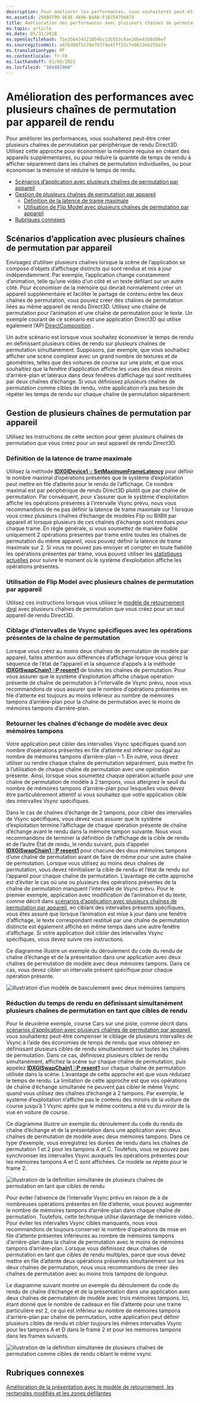 ```yaml
---
description: Pour améliorer les performances, vous souhaiterez peut-être créer plusieurs chaînes de permutation par périphérique de rendu Direct3D.
ms.assetid: 29AB9799-9E4E-4A96-B4AB-F1B754794879
title: Amélioration des performances avec plusieurs chaînes de permutation par appareil de rendu
ms.topic: article
ms.date: 05/31/2018
ms.openlocfilehash: f1e356434521054bc13b553c8ae3d6e43d8d98ef
ms.sourcegitcommit: a47bd86f517de76374e4fff33cfeb613eb259a7e
ms.translationtype: MT
ms.contentlocale: fr-FR
ms.lasthandoff: 01/06/2021
ms.locfileid: "104481960"
---
```

# <a name="improving-performance-with-multiple-swap-chains-per-rendering-device"></a>Amélioration des performances avec plusieurs chaînes de permutation par appareil de rendu

Pour améliorer les performances, vous souhaiterez peut-être créer plusieurs chaînes de permutation par périphérique de rendu Direct3D. Utilisez cette approche pour économiser la mémoire requise en créant des appareils supplémentaires, ou pour réduire la quantité de temps de rendu à afficher séparément dans les chaînes de permutation individuelles, ou pour économiser la mémoire et réduire le temps de rendu.

-   [Scénarios d’application avec plusieurs chaînes de permutation par appareil](#app-scenarios-with-multiple-swap-chains-per-device)
-   [Gestion de plusieurs chaînes de permutation par appareil](#managing-multiple-swap-chains-per-device)
    -   [Définition de la latence de trame maximale](#setting-maximum-frame-latency)
    -   [Utilisation de Flip Model avec plusieurs chaînes de permutation par appareil](#using-flip-model-with-multiple-swap-chains-per-device)
-   [Rubriques connexes](#related-topics)

## <a name="app-scenarios-with-multiple-swap-chains-per-device"></a>Scénarios d’application avec plusieurs chaînes de permutation par appareil

Envisagez d’utiliser plusieurs chaînes lorsque la scène de l’application se compose d’objets d’affichage distincts qui sont rendus et mis à jour indépendamment. Par exemple, l’application change constamment d’animation, telle qu’une vidéo d’un côté et un texte défilant sur un autre côté. Pour économiser de la mémoire qui devrait normalement créer un appareil supplémentaire et faciliter le partage de contenu entre les deux chaînes de permutation, vous pouvez créer des chaînes de permutation liées au même appareil de rendu Direct3D. Utilisez une chaîne de permutation pour l’animation et une chaîne de permutation pour le texte. Un exemple courant de ce scénario est une application Direct3D qui utilise également l’API [DirectComposition](../directcomp/directcomposition-portal.md) .

Un autre scénario est lorsque vous souhaitez économiser le temps de rendu en définissant plusieurs cibles de rendu sur plusieurs chaînes de permutation simultanément. Supposons, par exemple, que vous souhaitiez afficher une scène complexe avec un grand nombre de textures et de géométries, telles que des voitures de course sur une piste, et que vous souhaitiez que la fenêtre d’application affiche les vues des deux miroirs d’arrière-plan et latéraux dans deux fenêtres d’affichage qui sont restituées par deux chaînes d’échange. Si vous définissez plusieurs chaînes de permutation comme cibles de rendu, votre application n’a pas besoin de répéter les temps de rendu sur chaque chaîne de permutation séparément.

## <a name="managing-multiple-swap-chains-per-device"></a>Gestion de plusieurs chaînes de permutation par appareil

Utilisez les instructions de cette section pour gérer plusieurs chaînes de permutation que vous créez pour un seul appareil de rendu Direct3D.

### <a name="setting-maximum-frame-latency"></a>Définition de la latence de trame maximale

Utilisez la méthode [**IDXGIDevice1 :: SetMaximumFrameLatency**](/windows/desktop/api/DXGI/nf-dxgi-idxgidevice1-setmaximumframelatency) pour définir le nombre maximal d’opérations présentes que le système d’exploitation peut mettre en file d’attente pour le rendu de l’affichage. Ce nombre maximal est par périphérique de rendu Direct3D plutôt que par chaîne de permutation. Par conséquent, pour s’assurer que le système d’exploitation affiche les opérations présentes à l’intervalle Vsync prévu, nous vous recommandons de ne pas définir la latence de trame maximale sur 1 lorsque vous créez plusieurs chaînes d’échange de modèles Flip ou BitBlt par appareil et lorsque plusieurs de ces chaînes d’échange sont rendues pour chaque trame. En règle générale, si vous soumettez de manière fiable uniquement 2 opérations présentes par trame entre toutes les chaînes de permutation du même appareil, vous pouvez définir la latence de trame maximale sur 2. Si vous ne pouvez pas envoyer et compter en toute fiabilité les opérations présentes par trame, vous pouvez utiliser les [statistiques actuelles](dxgi-flip-model.md) pour suivre le moment où le système d’exploitation affiche les opérations présentes.

### <a name="using-flip-model-with-multiple-swap-chains-per-device"></a>Utilisation de Flip Model avec plusieurs chaînes de permutation par appareil

Utilisez ces instructions lorsque vous utilisez le [modèle de retournement dxgi](dxgi-flip-model.md) avec plusieurs chaînes de permutation que vous créez pour un seul appareil de rendu Direct3D.

### <a name="targeting-specific-vsync-intervals-with-each-swap-chains-present-operations"></a>Ciblage d’intervalles de Vsync spécifiques avec les opérations présentes de la chaîne de permutation

Lorsque vous créez au moins deux chaînes de permutation de modèle par appareil, faites attention aux différences d’affichage lorsque vous gérez la séquence de l’état de l’appareil et la séquence d’appels à la méthode [**IDXGISwapChain1 ::P resent1**](/windows/desktop/api/DXGI1_2/nf-dxgi1_2-idxgiswapchain1-present1) de toutes les chaînes de permutation. Pour vous assurer que le système d’exploitation affiche chaque opération présente de chaîne de permutation à l’intervalle de Vsync prévu, nous vous recommandons de vous assurer que le nombre d’opérations présentes en file d’attente est toujours au moins inférieur au nombre de mémoires tampons d’arrière-plan pour la chaîne de permutation avec le moins de mémoires tampons d’arrière-plan.

### <a name="flip-model-swap-chains-with-two-buffers"></a>Retourner les chaînes d’échange de modèle avec deux mémoires tampons

Votre application peut cibler des intervalles Vsync spécifiques quand son nombre d’opérations présentes en file d’attente est inférieur ou égal au nombre de mémoires tampons d’arrière-plan – 1. En outre, vous devez utiliser ou rendre chaque chaîne de permutation séparément, puis mettre fin à l’utilisation de chaque chaîne de permutation avec une opération présente. Ainsi, lorsque vous soumettez chaque opération actuelle pour une chaîne de permutation de modèle à 2 tampons, vous atteignez le seuil du nombre de mémoires tampons d’arrière-plan pour lesquelles vous devez être particulièrement attentif si vous souhaitez que votre application cible des intervalles Vsync spécifiques.

Dans le cas de chaînes d’échange de 2 tampons, pour cibler des intervalles de Vsync spécifiques, vous devez vous assurer que le système d’exploitation termine l’affichage de chaque opération présente de chaîne d’échange avant le rendu dans la mémoire tampon suivante. Nous vous recommandons de terminer la définition de l’affichage de la cible de rendu et de l’autre État de rendu, le rendu suivant, puis d’appeler [**IDXGISwapChain1 ::P resent1**](/windows/desktop/api/DXGI1_2/nf-dxgi1_2-idxgiswapchain1-present1) pour chacune des deux mémoires tampons d’une chaîne de permutation avant de faire de même pour une autre chaîne de permutation. Lorsque vous utilisez au moins deux chaînes de permutation, vous devez réinitialiser la cible de rendu et l’état de rendu sur l’appareil pour chaque chaîne de permutation. L’avantage de cette approche est d’éviter le cas où une ou plusieurs des opérations présentes de la chaîne de permutation manquent l’intervalle de Vsync prévu. Pour le premier exemple, application avec modification de l’animation et du texte, comme décrit dans [scénarios d’application avec plusieurs chaînes de permutation par appareil](#app-scenarios-with-multiple-swap-chains-per-device), en ciblant des intervalles présents spécifiques, vous êtes assuré que lorsque l’animation est mise à jour dans une fenêtre d’affichage, le texte correspondant restitué par une chaîne de permutation distincte est également affiché en même temps dans une autre fenêtre d’affichage. Si votre application doit cibler des intervalles Vsync spécifiques, vous devez suivre ces instructions.

Ce diagramme illustre un exemple du déroulement du code du rendu de chaîne d’échange et de la présentation dans une application avec deux chaînes de permutation de modèle avec deux mémoires tampons. Dans ce cas, vous devez cibler un intervalle présent spécifique pour chaque opération présente.

![illustration d’un modèle de basculement avec deux mémoires tampons](images/flip-mode-2-buffers.png)

### <a name="reducing-rendering-time-by-simultaneously-setting-multiple-swap-chains-as-render-targets"></a>Réduction du temps de rendu en définissant simultanément plusieurs chaînes de permutation en tant que cibles de rendu

Pour le deuxième exemple, course Cars sur une piste, comme décrit dans [scénarios d’application avec plusieurs chaînes de permutation par appareil](#app-scenarios-with-multiple-swap-chains-per-device), vous souhaiterez peut-être compenser le ciblage de plusieurs intervalles de Vsync à l’aide des économies de temps de rendu que vous obtenez en définissant plusieurs cibles de rendu simultanément sur toutes les chaînes de permutation. Dans ce cas, définissez plusieurs cibles de rendu simultanément, affichez la scène sur chaque chaîne de permutation, puis appelez [**IDXGISwapChain1 ::P resent1**](/windows/desktop/api/DXGI1_2/nf-dxgi1_2-idxgiswapchain1-present1) sur chaque chaîne de permutation utilisée dans la scène. L’avantage de cette approche est que vous réduisez le temps de rendu. La limitation de cette approche est que vos opérations de chaîne d’échange simultanée ne peuvent pas cibler le même Vsync quand vous utilisez des chaînes d’échange à 2 tampons. Par exemple, le système d’exploitation n’affiche pas le contenu des miroirs de la voiture de course jusqu’à 1 Vsync après que le même contenu a été vu du miroir de la vue en voiture de course.

Ce diagramme illustre un exemple du déroulement du code du rendu de chaîne d’échange et de la présentation dans une application avec deux chaînes de permutation de modèle avec deux mémoires tampons. Dans ce type d’exemple, vous enregistrez les durées de rendu dans les chaînes de permutation 1 et 2 pour les tampons A et C. Toutefois, vous ne pouvez pas synchroniser les intervalles Vsync auxquels les opérations présentes pour les mémoires tampons A et C sont affichées. Ce modèle se répète pour le frame 2.

![illustration de la définition simultanée de plusieurs chaînes de permutation en tant que cibles de rendu](images/multi-swap-chains-as-render-targets.png)

Pour éviter l’absence de l’intervalle Vsync prévu en raison de à de nombreuses opérations présentes en file d’attente, vous pouvez augmenter le nombre de mémoires tampons d’arrière-plan dans chaque chaîne de permutation. Toutefois, cette technique utilise davantage de mémoire vidéo. Pour éviter les intervalles Vsync cibles manquants, nous vous recommandons de toujours conserver le nombre d’opérations de mise en file d’attente présentes inférieures au nombre de mémoires tampons d’arrière-plan dans la chaîne de permutation avec le moins de mémoires tampons d’arrière-plan. Lorsque vous définissez deux chaînes de permutation en tant que cibles de rendu multiples, parce que vous devez mettre en file d’attente deux opérations présentes simultanément sur les deux chaînes de permutation, nous vous recommandons de créer des chaînes de permutation avec au moins trois tampons de longueur.

Le diagramme suivant montre un exemple du déroulement du code du rendu de chaîne d’échange et de la présentation dans une application avec deux chaînes de permutation de modèle avec trois mémoires tampons. Ici, étant donné que le nombre de cadeaux en file d’attente pour une trame particulière est 2, ce qui est inférieur au nombre de mémoires tampons d’arrière-plan par chaîne de permutation, votre application peut définir plusieurs cibles de rendu et cibler toujours les mêmes intervalles Vsync pour les tampons A et D dans le frame 2 et pour les mémoires tampons dans les frames suivants.

![illustration de la définition simultanée de plusieurs chaînes de permutation comme cibles de rendu ciblant le même vsync](images/multi-swap-chains-as-render-targets-same-vsync.png)

## <a name="related-topics"></a>Rubriques connexes

<dl> <dt>

[Amélioration de la présentation avec le modèle de retournement, les rectangles modifiés et les zones défilantes](dxgi-1-2-presentation-improvements.md)
</dt> </dl>

 

 
